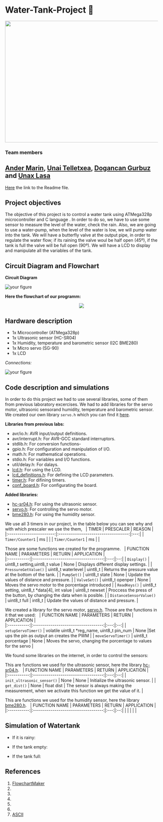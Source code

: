 # Water-Tank-Project 🚰

<p align="center">
  <img width="600" height="400" src="https://github.com/unaxlasa/Water-Tank-Project/blob/main/water-tank.jpg">
</p>

### Team members
[Ander Marin](https://github.com/andermarin), [Unai Telletxea](https://github.com/UTAN25), [Dogancan Gurbuz](https://github.com/DogancanG) and [Unax Lasa](https://github.com/unaxlasa)
--------------------------------------------------------------------------------------------------------------------------------------------------------------------------------
[Here](https://github.com/unaxlasa/Water-Tank-Project/blob/main/README.md) the link to the Readme file.

## Project objectives
The objective of this project is to control a water tank using ATMega328p microcontroller and C language . In order to do so, we have to use some sensor to measure the level of the water, check the rain. Also, we are going to use a water-pump, when the level of the water is low, we will pump water into the tank. We will have a butterfly valve at the output pipe, in order to regulate the water flow; if its raining the valve woul be half open (45º), if the tank is full the valve will be full open (90º). We will have a LCD to display and manipulate all the variables of the tank.
## Circuit Diagram and Flowchart
**Circuit Diagram**

![your figure](https://github.com/unaxlasa/Water-Tank-Project/blob/main/Schema.png)

**Here the flowchart of our programm:**

<p align="center">
  <img src="https://github.com/unaxlasa/Water-Tank-Project/blob/main/Flowchart.drawio.png">
</p>

## Hardware description
- 1x Microcontroller (ATMega328p)
- 1x Ultrasonic sensor (HC-SR04)
- 1x Humidity, temperature and barometric sensor (I2C BME280)
- 1x Micro servo (SG-90)
- 1x LCD

*Connections:*

![your figure](https://github.com/unaxlasa/Water-Tank-Project/blob/main/Connections.jpeg)

## Code description and simulations
In order to do this project we had to use several libraries, some of them from previous laboratory excercises. We had to add libraries for the servo motor, ultrasonic sensorand humidity, temperature and barometric sensor. We created our own library `servo.h` which you can find it [here](WaterTank/WaterTank/src/ServoC.h).

**Libraries from previous labs:**
* avr/io.h: AVR input/output definitions.
* avr/interrupt.h: For AVR-GCC standard interruptors.
* stdlib.h: For conversion functions-
* gpio.h: For configuration and manipulation of I/O.
* math.h: For mathematical operations. 
* stdio.h: For variables and I/O functions.
* util/delay.h: For dalays.
* [lcd.h](https://github.com/unaxlasa/Water-Tank-Project/tree/main/WaterTank-2/WaterTankTrial/lcd.h): For using the LCD.
* [lcd_definitions.h](https://github.com/unaxlasa/Water-Tank-Project/tree/main/WaterTank-2/WaterTankTrial/lcd_definitions.h): For defining the LCD parameters.
* [timer.h](https://github.com/unaxlasa/Water-Tank-Project/tree/main/WaterTank-2/WaterTankTrial/timer.h): For difining timers.
* [conf_board.h](https://github.com/unaxlasa/Water-Tank-Project/tree/main/WaterTank-2/WaterTankTrial/conf_board.h): For configurating the board.


**Added libraries:**
* [hc-sr04.h](https://github.com/unaxlasa/Water-Tank-Project/tree/main/WaterTank-2/WaterTankTrial/hc-sr04.h): For using the ultrasonic sensor.
* [servo.h](https://github.com/unaxlasa/Water-Tank-Project/tree/main/WaterTank-2/WaterTankTrial/servo.h): For controlling the servo motor.
* [bme280.h](https://github.com/unaxlasa/Water-Tank-Project/tree/main/WaterTank-2/WaterTankTrial/bme280.h): For using the humidity sensor.


We use all 3 timers in our project, in the table below you can see why and with which prescaler we use the them,
&nbsp;
|           TIMER          | PRESCALER | REASON |        
|:------------------------:|:------------------------------------:|:---:|
|      `Timer/Counter1`      |    ms    |                         |
|      `Timer/Counter1`      |    ms    |                         |




Those are some functions we created for the programme.
&nbsp;
| FUNCTION NAME | PARAMETERS | RETURN | APPLICATION |         
|:-----------:|:------------------------------------:|:---:|:--:|
|      `Display()`      |   uint8_t setting,uint8_t value    | None | Displays different display settings. |
|      `PressureGetValue()`      |   uint8_t waterlevel  | uint8_t  | Returns the pressure value at the bottom of the tank.  |
| `PumpSet()` | uint8_t state |  None |  Update the values of distance and pressure. |
| `ValveSet()` | uint8_t openper | None | Moves the servo motor to the porcentage introduced  |
| `ReadKeys()` | uint8_t setting, uint8_t *data[4], int value | uint8_t newset | Proccess the press of the button, by changing the data when is posible. |
| `DistanceSensorValue()` | uint8_t full | int8_t | Update the values of distance and pressure. |

We created a library for the servo motor, [servo.h](https://github.com/unaxlasa/Water-Tank-Project/tree/main/WaterTank/WaterTankTrial/servo.h). 
Those are the functions in it that we used:
&nbsp;
| FUNCTION NAME | PARAMETERS | RETURN | APPLICATION |         
|:-----------:|:------------------------------------:|:---:|:--:|
| `setupServoTimer()` | volatile uint8_t *reg_name, uint8_t pin_num | None |Set ups the pin as output an creates the PWM |
| `moveServoTimer()` | uint8_t porcentage | None | Moves the servo, changing the porcentage to values for the servo |

We found some libraries on the internet, in order to control the sensors:

This are functions we used for the ultrasonic sensor, here the library [hc-sr04.h](https://github.com/unaxlasa/Water-Tank-Project/tree/main/WaterTank/WaterTankTrial/hc-sr04.h).
&nbsp;
| FUNCTION NAME | PARAMETERS | RETURN | APPLICATION |         
|:-----------:|:------------------------------------:|:---:|:--:|
| `init_ultrasonic_sensor()` | None | None | Initialize the ultrasonic sensor. |
| `get_dist()` | None | float dist | The sensor is always making the measurement, when we activate this function we get the value of it. | 

This are functions we used for the humidity sensor, here the library [bme280.h](https://github.com/unaxlasa/Water-Tank-Project/tree/main/WaterTank/WaterTankTrial/bme280.h).
&nbsp;
| FUNCTION NAME | PARAMETERS | RETURN | APPLICATION |         
|:-----------:|:------------------------------------:|:---:|:--:|
| | | | |

## Simulation of Watertank
* If it is rainy:


* If the tank empty:


* If the tank full:


## References
1) [FlowchartMaker](https://app.diagrams.net/)
2) 
3) 
4) 
5) 
6) 
7) [ASCII](https://www.asciitable.com/)




